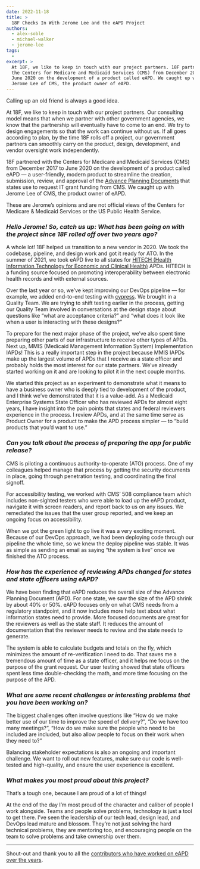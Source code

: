 ```yaml
---
date: 2022-11-18
title: >
  18F Checks In With Jerome Lee and the eAPD Project
authors:
  - alex-soble
  - michael-walker
  - jerome-lee
tags:
  -
excerpt: >
  At 18F, we like to keep in touch with our project partners. 18F partnered with
  the Centers for Medicare and Medicaid Services (CMS) from December 2017 to
  June 2020 on the development of a product called eAPD. We caught up with
  Jerome Lee of CMS, the product owner of eAPD.
---
```


Calling up an old friend is always a good idea.

At 18F, we like to keep in touch with our project partners. Our consulting model
means that when we partner with other government agencies, we know that the
partnership will eventually have to come to an end. We try to design engagements
so that the work can continue without us. If all goes according to plan, by the
time 18F rolls off a project, our government partners can smoothly carry on the
product, design, development, and vendor oversight work independently.

18F partnered with the Centers for Medicare and Medicaid Services (CMS) from
December 2017 to June 2020 on the development of a product called eAPD — a
user-friendly, modern product to streamline the creation, submission, review,
and approval of the [Advance Planning Documents](https://www.federalregister.gov/documents/2010/10/28/2010-26727/state-systems-advance-planning-document-apd-process)
that states use to request IT grant funding from CMS. We caught up with Jerome
Lee of CMS, the product owner of eAPD.

These are Jerome’s opinions and are not official views of the Centers for
Medicare & Medicaid Services or the US Public Health Service.

### _Hello Jerome! So, catch us up: What has been going on with the project since 18F rolled off over two years ago?_

A whole lot! 18F helped us transition to a new vendor in 2020. We took the
codebase, pipeline, and design work and got it ready for ATO. In the summer of
2021, we took eAPD live to all states for
[HITECH (Health Information Technology for Economic and Clinical Health)](https://www.medicaid.gov/medicaid/data-systems/health-information-exchange/federal-financial-participation-for-hit-and-hie/index.html) APDs. HITECH
is a funding source focused on promoting interoperability between electronic
health records and with external sources.

Over the last year or so, we’ve kept improving our DevOps pipeline — for
example, we added end-to-end testing with [cypress](https://www.cypress.io/). We
brought in a Quality Team. We are trying to shift testing earlier in the
process, getting our Quality Team involved in conversations at the design stage
about questions like “what are acceptance criteria?” and “what does it look like
when a user is interacting with these designs?”

To prepare for the next major phase of the project, we’ve also spent time
preparing other parts of our infrastructure to receive other types of APDs. Next
up, MMIS (Medicaid Management Information System) Implementation IAPDs! This is
a really important step in the project because MMIS IAPDs make up the largest
volume of APDs that I receive as a state officer and probably holds the most
interest for our state partners. We’ve already started working on it and are
looking to pilot it in the next couple months.

We started this project as an experiment to demonstrate what it means to have a
business owner who is deeply tied to development of the product, and I think
we’ve demonstrated that it is a value-add. As a Medicaid Enterprise Systems
State Officer who has reviewed APDs for almost eight years, I have insight into
the pain points that states and federal reviewers experience in the process. I
review APDs, and at the same time serve as Product Owner for a product to make
the APD process simpler — to “build products that you’d want to use.”

### _Can you talk about the process of preparing the app for public release?_

CMS is piloting a continuous authority-to-operate (ATO) process. One of my
colleagues helped manage that process by getting the security documents in
place, going through penetration testing, and coordinating the final signoff.

For accessibility testing, we worked with CMS’ 508 compliance team which
includes non-sighted testers who were able to load up the eAPD product, navigate
it with screen readers, and report back to us on any issues. We remediated the
issues that the user group reported, and we keep an ongoing focus on
accessibility.

When we got the green light to go live it was a very exciting moment. Because of
our DevOps approach, we had been deploying code through our pipeline the whole
time, so we knew the deploy pipeline was stable. It was as simple as sending an
email as saying “the system is live” once we finished the ATO process.

### _How has the experience of reviewing APDs changed for states and state officers using eAPD?_

We have been finding that eAPD reduces the overall size of the Advance Planning
Document (APD). For one state, we saw the size of the APD shrink by about 40% or
50%. eAPD focuses only on what CMS needs from a regulatory standpoint, and it
now includes more help text about what information states need to provide. More
focused documents are great for the reviewers as well as the state staff. It
reduces the amount of documentation that the reviewer needs to review and the
state needs to generate.

The system is able to calculate budgets and totals on the fly, which minimizes
the amount of re-verification I need to do. That saves me a tremendous amount of
time as a state officer, and it helps me focus on the purpose of the grant
request. Our user testing showed that state officers spent less time
double-checking the math, and more time focusing on the purpose of the APD.

### _What are some recent challenges or interesting problems that you have been working on?_

The biggest challenges often involve questions like “How do we make better use
of our time to improve the speed of delivery?”, “Do we have too many meetings?”,
“How do we make sure the people who need to be included are included, but also
allow people to focus on their work when they need to?”

Balancing stakeholder expectations is also an ongoing and important challenge.
We want to roll out new features, make sure our code is well-tested and
high-quality, and ensure the user experience is excellent.

### _What makes you most proud about this project?_

That’s a tough one, because I am proud of a lot of things!

At the end of the day I’m most proud of the character and caliber of people I
work alongside. Teams and people solve problems, technology is just a tool to
get there. I’ve seen the leadership of our tech lead, design lead, and DevOps
lead mature and blossom. They’re not just solving the hard technical problems,
they are mentoring too, and encouraging people on the team to solve problems and
take ownership over them.

---

Shout-out and thank you to all the
[contributors who have worked on eAPD over the years](https://github.com/CMSgov/eAPD/blob/main/package.json#L36:L69).

